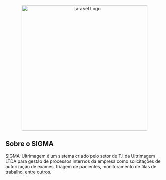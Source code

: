 <p align="center"><a href="https://laravel.com" target="_blank"><img src="https://raw.githubusercontent.com/laravel/art/master/logo-lockup/5%20SVG/2%20CMYK/1%20Full%20Color/laravel-logolockup-cmyk-red.svg" width="400" alt="Laravel Logo"></a></p>

## Sobre o SIGMA

SIGMA-Ultrimagem é um sistema criado pelo setor de T.I da Ultrimagem LTDA para gestão de processos internos da empresa como solicitações de autorização de exames, triagem de pacientes, monitoramento de filas de trabalho, entre outros.

